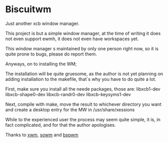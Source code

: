 # Biscuitwm
Just another xcb window manager.

This project is but a simple window manager, at the time of writing it does not even support ewmh, it does not even have workspaces yet.

This window manager s maintained by only one person right now, so it is quite prone to bugs, please do report them.

Anyways, on to installing the WM;
 
 The installation will be quite gruesome, as the author is not yet planning on adding installation to the makefile, that`s why you have to do quite a lot.
 
First, make sure you install all the neede packages, those are:
  libxcb1-dev libxcb-shape0-dev libxcb-randr0-dev libxcb-keysyms1-dev
  
Next, compile with make, move the result to whichever directory you want and create a desktop entry for the MW in /usr/share/xessions

While to the experienced user the process may seem quite simple, it is, in fact complicated, and for that the author apologises.

Thanks to [xwm](https://github.com/mcpcpc/xwm), [sowm](https://github.com/dylanaraps/sowm) and [bspwm](https://github.com/baskerville/bspwm)
